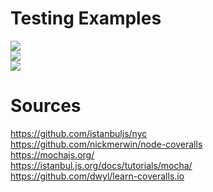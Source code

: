# Testing Examples

<a href="https://codeclimate.com/github/RDAxRoadkill/TestExamples/maintainability"><img src="https://api.codeclimate.com/v1/badges/66a86a5b736cf753838e/maintainability" /></a><br>
<a href="https://codeclimate.com/github/RDAxRoadkill/TestExamples/test_coverage"><img src="https://api.codeclimate.com/v1/badges/66a86a5b736cf753838e/test_coverage" /></a><br>
<a href="https://travis-ci.org/RDAxRoadkill/TestExamples"><img src="https://travis-ci.org/RDAxRoadkill/TestExamples.svg?branch=master" /></a><br>

# Sources
https://github.com/istanbuljs/nyc<br>
https://github.com/nickmerwin/node-coveralls<br>
https://mochajs.org/<br>
https://istanbul.js.org/docs/tutorials/mocha/<br>
https://github.com/dwyl/learn-coveralls.io<br>